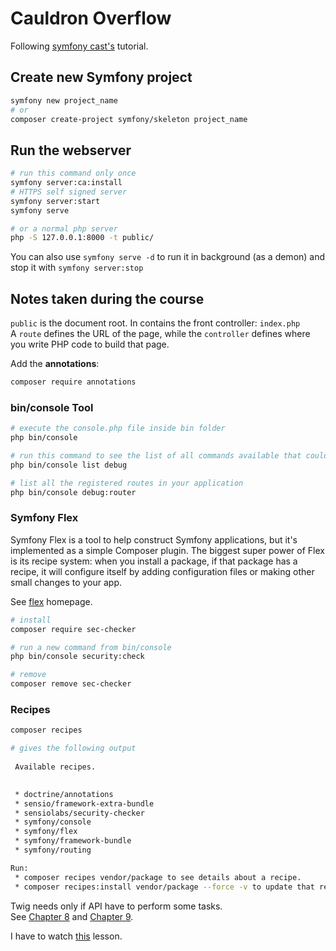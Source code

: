 # Cauldron Overflow

Following [symfony cast's](https://symfonycasts.com/screencast/symfony/setup) tutorial.

## Create new Symfony project
```bash
symfony new project_name
# or
composer create-project symfony/skeleton project_name
```

## Run the webserver
```bash
# run this command only once
symfony server:ca:install
# HTTPS self signed server
symfony server:start
symfony serve

# or a normal php server
php -S 127.0.0.1:8000 -t public/
```

You can also use `symfony serve -d` to run it in background (as a demon) and stop it with `symfony server:stop`

## Notes taken during the course
`public` is the document root. In contains the front controller: `index.php` \
A `route` defines the URL of the page, while the `controller` defines where you write PHP code to build that page.

Add the **annotations**:
```bash
composer require annotations
```

### bin/console Tool
```bash
# execute the console.php file inside bin folder
php bin/console

# run this command to see the list of all commands available that could help with debugging
php bin/console list debug
```

```bash
# list all the registered routes in your application
php bin/console debug:router
```

### Symfony Flex
Symfony Flex is a tool to help construct Symfony applications, but it's implemented as a simple Composer plugin. The biggest super power of Flex is its recipe system: when you install a package, if that package has a recipe, it will configure itself by adding configuration files or making other small changes to your app.

See [flex](https://flex.symfony.com/) homepage.

```bash
# install
composer require sec-checker

# run a new command from bin/console
php bin/console security:check

# remove
composer remove sec-checker
```

### Recipes
```bash
composer recipes

# gives the following output
                      
 Available recipes.   
                      

 * doctrine/annotations 
 * sensio/framework-extra-bundle 
 * sensiolabs/security-checker 
 * symfony/console 
 * symfony/flex 
 * symfony/framework-bundle 
 * symfony/routing 

Run:
 * composer recipes vendor/package to see details about a recipe.
 * composer recipes:install vendor/package --force -v to update that recipe.
```

Twig needs only if API have to perform some tasks.\
See [Chapter 8](https://symfonycasts.com/screencast/symfony/twig-recipe#play) and [Chapter 9](https://symfonycasts.com/screencast/symfony/twig).

I have to watch [this](https://symfonycasts.com/screencast/symfony/console#play) lesson.